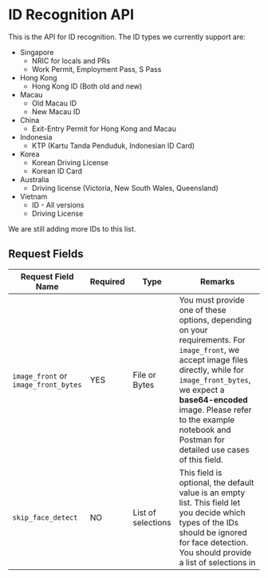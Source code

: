 # ID Recognition API
This is the API for ID recognition. The ID types we currently support are:
* Singapore
  * NRIC for locals and PRs
  * Work Permit, Employment Pass, S Pass
* Hong Kong
  * Hong Kong ID (Both old and new)
* Macau
  * Old Macau ID
  * New Macau ID
* China
  * Exit-Entry Permit for Hong Kong and Macau
* Indonesia
  * KTP (Kartu Tanda Penduduk, Indonesian ID Card)
* Korea
  * Korean Driving License
  * Korean ID Card
* Australia
  * Driving license (Victoria, New South Wales, Queensland)
* Vietnam
  * ID - All versions
  * Driving License

We are still adding more IDs to this list.

## Request Fields
| Request Field Name      | Required | Type          | Remarks |
|-------------------------|----------|---------------|---------|
| `image_front` or `image_front_bytes`| YES      | File or Bytes | You must provide one of these options, depending on your requirements. For `image_front`, we accept image files directly, while for `image_front_bytes`, we expect a **base64-encoded** image. Please refer to the example notebook and Postman for detailed use cases of this field.
| `skip_face_detect`      | NO       | List of selections       | This field is optional, the default value is an empty list. This field let you decide which types of the IDs should be ignored for face detection. You should provide a list of selections in 